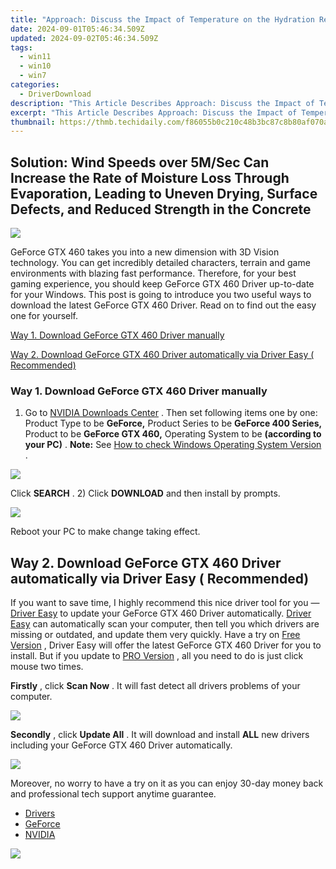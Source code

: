 ```yaml
---
title: "Approach: Discuss the Impact of Temperature on the Hydration Reaction and Concrete Properties."
date: 2024-09-01T05:46:34.509Z
updated: 2024-09-02T05:46:34.509Z
tags:
  - win11
  - win10
  - win7
categories:
  - DriverDownload
description: "This Article Describes Approach: Discuss the Impact of Temperature on the Hydration Reaction and Concrete Properties."
excerpt: "This Article Describes Approach: Discuss the Impact of Temperature on the Hydration Reaction and Concrete Properties."
thumbnail: https://thmb.techidaily.com/f86055b0c210c48b3bc87c8b80af070af1138eb8ba02388288320b33c5951f16.jpeg
---
```


## Solution: Wind Speeds over 5M/Sec Can Increase the Rate of Moisture Loss Through Evaporation, Leading to Uneven Drying, Surface Defects, and Reduced Strength in the Concrete

![](https://images.drivereasy.com/wp-content/uploads/2017/02/GeForce_GTX_460_low_3qtr.png)

 GeForce GTX 460 takes you into a new dimension with 3D Vision technology. You can get incredibly detailed characters, terrain and game environments with blazing fast performance. Therefore, for your best gaming experience, you should keep GeForce GTX 460 Driver up-to-date for your Windows. This post is going to introduce you two useful ways to download the latest GeForce GTX 460 Driver. Read on to find out the easy one for yourself.

[Way 1. Download GeForce GTX 460 Driver manually](https://tools.techidaily.com/drivereasy/download/)

[Way 2. Download GeForce GTX 460 Driver automatically via Driver Easy ( Recommended)](https://www.drivereasy.com/knowledge/geforce-gtx-460-driver-download-windows-easily/#2)

### Way 1\. Download GeForce GTX 460 Driver manually

 1) Go to [NVIDIA Downloads Center](https://tools.techidaily.com/drivereasy/download/) . Then set following items one by one: Product Type to be **GeForce,**  Product Series to be **GeForce 400 Series,**  Product to be **GeForce GTX 460,**  Operating System to be **(according to your PC)** . **Note:**  See [How to check Windows Operating System Version](https://tools.techidaily.com/drivereasy/download/) .

![](https://images.drivereasy.com/wp-content/uploads/2017/02/1-20.png)

 Click **SEARCH** . 2) Click **DOWNLOAD** and then install by prompts.

![](https://images.drivereasy.com/wp-content/uploads/2017/02/2-22.png)

 Reboot your PC to make change taking effect.

## Way 2\. Download GeForce GTX 460 Driver automatically via Driver Easy ( Recommended)

 If you want to save time, I highly recommend this nice driver tool for you — [Driver Easy](https://tools.techidaily.com/drivereasy/download/) to update your GeForce GTX 460 Driver automatically. [Driver Easy](https://tools.techidaily.com/drivereasy/download/) can automatically scan your computer, then tell you which drivers are missing or outdated, and update them very quickly. Have a try on [Free Version](https://tools.techidaily.com/drivereasy/download/) , Driver Easy will offer the latest GeForce GTX 460 Driver for you to install. But if you update to [PRO Version](https://tools.techidaily.com/drivereasy/download/) , all you need to do is just click mouse two times.

**Firstly** , click **Scan Now** . It will fast detect all drivers problems of your computer.

![](https://images.drivereasy.com/wp-content/uploads/2017/02/SCAN-2.jpg)

**Secondly** , click **Update All** . It will download and install **ALL** new drivers including your GeForce GTX 460 Driver automatically.

![](https://images.drivereasy.com/wp-content/uploads/2017/02/GTX-460.jpg)

 Moreover, no worry to have a try on it as you can enjoy 30-day money back and professional tech support anytime guarantee.

* [Drivers](https://tools.techidaily.com/drivereasy/download/)
* [GeForce](https://tools.techidaily.com/drivereasy/download/)
* [NVIDIA](https://tools.techidaily.com/drivereasy/download/)

<ins class="adsbygoogle"
     style="display:block"
     data-ad-format="autorelaxed"
     data-ad-client="ca-pub-7571918770474297"
     data-ad-slot="1223367746"></ins>



<ins class="adsbygoogle"
     style="display:block"
     data-ad-client="ca-pub-7571918770474297"
     data-ad-slot="8358498916"
     data-ad-format="auto"
     data-full-width-responsive="true"></ins>



<!-- affiliate ads begin -->
<a href="https://store.nero.com/order/checkout.php?PRODS=42296985&QTY=1&AFFILIATE=108875&CART=1"><img src="https://secure.avangate.com/images/merchant/9cea886b9f44a3c2df1163730ab64994/products/copy_nero_burning_rom_cart.png" border="0">
</a>
<!-- affiliate ads end -->